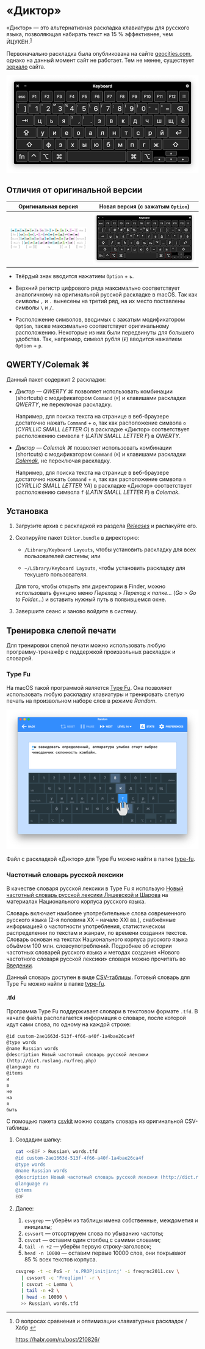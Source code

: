 # «Диктор»

«Диктор» — это альтернативная раскладка клавиатуры для русского языка,
позволяющая набирать текст на 15 % эффективнее, чем ЙЦУКЕН.<sup
id="effectiveness">[1](#fn-effectiveness)</sup>

Первоначально раскладка была опубликована на сайте
[geocities.com](http://www.geocities.com/razdel_2006/), однако на данный момент
сайт не работает. Тем не менее, существует
[зеркало](http://olegp.name/software/diktor-keyboard-layout/geocities/) сайта.

![Диктор](./img/diktor.png)

## Отличия от оригинальной версии

|Оригинальная версия                                        | Новая версия (с зажатым `Option`)                                      |
|-----------------------------------------------------------|---------------------------------------------------|
|![Оригинальная раскладка Диктор](./img/diktor-original.jpg)|![Диктор с зажатой Option](./img/diktor-option.png)|

- Твёрдый знак вводится нажатием `Option` + `ь`.

- Верхний регистр цифрового ряда максимально соответствует аналогичному на
  оригинальной русской раскладке в macOS. Так как символы `,` и `.` вынесены на
  третий ряд, на их место поставлены символы `\` и `/`.

- Расположение символов, вводимых с зажатым модификатором `Option`, также
  максимально соответствует оригинальному расположению. Некоторые из них были
  передвинуты для большего удобства. Так, например, символ рубля (`₽`) вводится
  нажатием `Option` + `р`.

## QWERTY/Colemak ⌘

Данный пакет содержит 2 раскладки:

- *Диктор — QWERTY ⌘* позволяет использовать комбинации (shortcuts) с
  модификатором `Command` (`⌘`) и клавишами раскладки *QWERTY*, не переключая
  раскладку.

  Например, для поиска текста на странице в веб-браузере достаточно
  нажать `Command` + `о`, так как расположение символа `о` (*CYRILLIC SMALL
  LETTER O*) в раскладке «Диктор» соответствует расположению символа `f` (*LATIN
  SMALL LETTER F*) в *QWERTY*.

- *Диктор — Colemak ⌘* позволяет использовать комбинации (shortcuts) с
  модификатором `Command` (`⌘`) и клавишами раскладки
  [*Colemak*](https://colemak.com/), не переключая раскладку.

  Например, для поиска текста на странице в веб-браузере достаточно нажать
  `Command` + `я`, так как расположение символа `я` (*CYRILLIC SMALL LETTER YA*)
  в раскладке «Диктор» соответствует расположению символа `f` (*LATIN SMALL
  LETTER F*) в *Colemak*.

## Установка

1. Загрузите архив с раскладкой из раздела
   [*Releases*](https://github.com/mshkrebtan/diktor/releases) и распакуйте его.

2. Скопируйте пакет `Diktor.bundle` в директорию:

    - `/Library/Keyboard Layouts`, чтобы установить раскладку для всех
    пользователей системы; или

    - `~/Library/Keyboard Layouts`, чтобы установить раскладку для текущего
    пользователя.

   Для того, чтобы открыть эти директории в Finder, можно использовать функцию
   меню *Переход* > *Переход к папке…* (*Go* > *Go to Folder…*) и вставить
   нужный путь в появившемся окне.

3. Завершите сеанс и заново войдите в систему.

## Тренировка слепой печати

Для тренировки слепой печати можно использовать любую программу-тренажёр с
поддержкой произвольных раскладок и словарей.

### Type Fu

На macOS такой программой является [Type Fu](https://type-fu.com/). Она
позволяет использовать любую раскладку клавиатуры и тренировать слепую печать на
произвольном наборе слов в режиме *Random*.

![Type Fu](./img/type-fu-diktor.png)

Файл с раскладкой «Диктор» для Type Fu можно найти в папке
[type-fu](/type-fu).

### Частотный словарь русской лексики

В качестве словаря русской лексики в Type Fu я использую [Новый частотный
словарь русской лексики Ляшевской и Шарова](http://dict.ruslang.ru/freq.php) на
материалах Национального корпуса русского языка.

Словарь включает наиболее употребительные слова современного русского языка (2-я
половина XX – начало XXI вв.), снабжённые информацией о частотности
употребления, статистическом распределении по текстам и жанрам, по времени
создания текстов. Словарь основан на текстах Национального корпуса русского
языка объёмом 100 млн. словоупотреблений. Подробнее об истории частотных
словарей русского языка и методах создания «Нового частотного словаря русской
лексики» словаря можно прочитать во [Введении](http://dict.ruslang.ru/freq.pdf).

Данный словарь доступен в виде
[CSV-таблицы](http://dict.ruslang.ru/Freq2011.zip). Готовый словарь для Type Fu
можно найти в папке [type-fu](/type-fu).

#### .tfd

Программа Type Fu поддерживает словари в текстовом формате `.tfd`. В начале
файла располагается информация о словаре, после которой идут сами слова, по
одному на каждой строке:

``` tfd
@id custom-2ae1663d-513f-4f66-a40f-1a4bae26ca4f
@type words
@name Russian words
@description Новый частотный словарь русской лексики (http://dict.ruslang.ru/freq.php)
@language ru
@items
и
в
не
на
я
быть
```

С помощью пакета [csvkit](https://csvkit.readthedocs.io/en/latest/index.html)
можно создать словарь из оригинальной CSV-таблицы.

1. Создадим шапку:

   ``` sh
   cat <<EOF > Russian\ words.tfd
   @id custom-2ae1663d-513f-4f66-a40f-1a4bae26ca4f
   @type words
   @name Russian words
   @description Новый частотный словарь русской лексики (http://dict.ruslang.ru/freq.php)
   @language ru
   @items
   EOF
   ```

2. Далее:

    1. `csvgrep` — уберём из таблицы имена собственные, междометия и инициалы;
	2. `csvsort` — отсортируем слова по убыванию частоты;
	3. `csvcut` — оставим один столбец с самими словами;
	4. `tail -n +2` — уберём первую строку-заголовок;
	5. `head -n 10000` — оставим первые 10000 слов, они покрывают 85 % всех
       текстов корпуса.

   ``` sh
   csvgrep -t -c PoS -r 's.PROP|init|intj' -i freqrnc2011.csv \
     | csvsort -c 'Freq(ipm)' -r \
     | csvcut -c Lemma \
     | tail -n +2 \
     | head -n 10000 \
     >> Russian\ words.tfd
   ```

---
1. <a id="fn-effectiveness">О вопросах сравнения и оптимизации
клавиатурных раскладок / Хабр</a> [↩](#effectiveness)

   <https://habr.com/ru/post/210826/>
